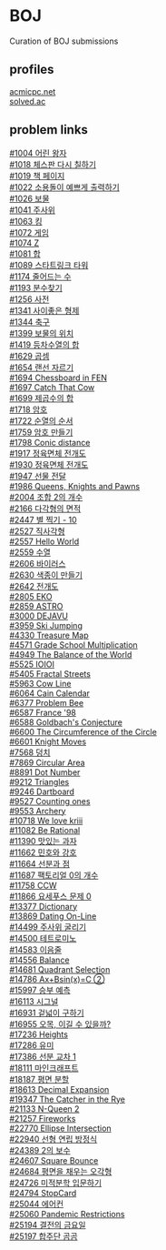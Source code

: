 # BOJ
Curation of BOJ submissions

## profiles

[acmicpc.net](https://www.acmicpc.net/user/wanderkind)<br>
[solved.ac](https://solved.ac/profile/wanderkind)<br>

## problem links

[#1004 어린 왕자](https://www.acmicpc.net/problem/1004)<br>
[#1018 체스판 다시 칠하기](https://www.acmicpc.net/problem/1018)<br>
[#1019 책 페이지](https://www.acmicpc.net/problem/1019)<br>
[#1022 소용돌이 예쁘게 출력하기](https://www.acmicpc.net/problem/1022)<br>
[#1026 보물](https://www.acmicpc.net/problem/1026)<br>
[#1041 주사위](https://www.acmicpc.net/problem/1041)<br>
[#1063 킹](https://www.acmicpc.net/problem/1063)<br>
[#1072 게임](https://www.acmicpc.net/problem/1072)<br>
[#1074 Z](https://www.acmicpc.net/problem/1074)<br>
[#1081 합](https://www.acmicpc.net/problem/1081)<br>
[#1089 스타트링크 타워](https://www.acmicpc.net/problem/1089)<br>
[#1174 줄어드는 수](https://www.acmicpc.net/problem/1174)<br>
[#1193 분수찾기](https://www.acmicpc.net/problem/1193)<br>
[#1256 사전](https://www.acmicpc.net/problem/1256)<br>
[#1341 사이좋은 형제](https://www.acmicpc.net/problem/1341)<br>
[#1344 축구](https://www.acmicpc.net/problem/1344)<br>
[#1399 보물의 위치](https://www.acmicpc.net/problem/1399)<br>
[#1419 등차수열의 합](https://www.acmicpc.net/problem/1419)<br>
[#1629 곱셈](https://www.acmicpc.net/problem/1629)<br>
[#1654 랜선 자르기](https://www.acmicpc.net/problem/1654)<br>
[#1694 Chessboard in FEN](https://www.acmicpc.net/problem/1694)<br>
[#1697 Catch That Cow](https://www.acmicpc.net/problem/1697)<br>
[#1699 제곱수의 합](https://www.acmicpc.net/problem/1699)<br>
[#1718 암호](https://www.acmicpc.net/problem/1718)<br>
[#1722 순열의 순서](https://www.acmicpc.net/problem/1722)<br>
[#1759 암호 만들기](https://www.acmicpc.net/problem/1759)<br>
[#1798 Conic distance](https://www.acmicpc.net/problem/1798)<br>
[#1917 정육면체 전개도](https://www.acmicpc.net/problem/1917)<br>
[#1930 정육면체 전개도](https://www.acmicpc.net/problem/1930)<br>
[#1947 선물 전달](https://www.acmicpc.net/problem/1947)<br>
[#1986 Queens, Knights and Pawns](https://www.acmicpc.net/problem/1986)<br>
[#2004 조합 2의 개수](https://www.acmicpc.net/problem/2004)<br>
[#2166 다각형의 면적](https://www.acmicpc.net/problem/2166)<br>
[#2447 별 찍기 - 10](https://www.acmicpc.net/problem/2447)<br>
[#2527 직사각형](https://www.acmicpc.net/problem/2527)<br>
[#2557 Hello World](https://www.acmicpc.net/problem/2557)<br>
[#2559 수열](https://www.acmicpc.net/problem/2559)<br>
[#2606 바이러스](https://www.acmicpc.net/problem/2606)<br>
[#2630 색종이 만들기](https://www.acmicpc.net/problem/2630)<br>
[#2642 전개도](https://www.acmicpc.net/problem/2642)<br>
[#2805 EKO](https://www.acmicpc.net/problem/2805)<br>
[#2859 ASTRO](https://www.acmicpc.net/problem/2859)<br>
[#3000 DEJAVU](https://www.acmicpc.net/problem/3000)<br>
[#3959 Ski Jumping](https://www.acmicpc.net/problem/3959)<br>
[#4330 Treasure Map](https://www.acmicpc.net/problem/4330)<br>
[#4571 Grade School Multiplication](https://www.acmicpc.net/problem/4571)<br>
[#4949 The Balance of the World](https://www.acmicpc.net/problem/4949)<br>
[#5525 IOIOI](https://www.acmicpc.net/problem/5525)<br>
[#5405 Fractal Streets](https://www.acmicpc.net/problem/5405)<br>
[#5963 Cow Line](https://www.acmicpc.net/problem/5963)<br>
[#6064 Cain Calendar](https://www.acmicpc.net/problem/6064)<br>
[#6377 Problem Bee](https://www.acmicpc.net/problem/6377)<br>
[#6587 France '98](https://www.acmicpc.net/problem/6587)<br>
[#6588 Goldbach's Conjecture](https://www.acmicpc.net/problem/6588)<br>
[#6600 The Circumference of the Circle](https://www.acmicpc.net/problem/6600)<br>
[#6601 Knight Moves](https://www.acmicpc.net/problem/6601)<br>
[#7568 덩치](https://www.acmicpc.net/problem/7568)<br>
[#7869 Circular Area](https://www.acmicpc.net/problem/7869)<br>
[#8891 Dot Number](https://www.acmicpc.net/problem/8891)<br>
[#9212 Triangles](https://www.acmicpc.net/problem/9212)<br>
[#9246 Dartboard](https://www.acmicpc.net/problem/9246)<br>
[#9527 Counting ones](https://www.acmicpc.net/problem/9527)<br>
[#9553 Archery](https://www.acmicpc.net/problem/9553)<br>
[#10718 We love kriii](https://www.acmicpc.net/problem/10718)<br>
[#11082 Be Rational](https://www.acmicpc.net/problem/11082)<br>
[#11390 맛있는 과자](https://www.acmicpc.net/problem/11390)<br>
[#11662 민호와 강호](https://www.acmicpc.net/problem/11662)<br>
[#11664 선분과 점](https://www.acmicpc.net/problem/11664)<br>
[#11687 팩토리얼 0의 개수](https://www.acmicpc.net/problem/11687)<br>
[#11758 CCW](https://www.acmicpc.net/problem/11758)<br>
[#11866 요세푸스 문제 0](https://www.acmicpc.net/problem/11866)<br>
[#13377 Dictionary](https://www.acmicpc.net/problem/13377)<br>
[#13869 Dating On-Line](https://www.acmicpc.net/problem/13869)<br>
[#14499 주사위 굴리기](https://www.acmicpc.net/problem/14499)<br>
[#14500 테트로미노](https://www.acmicpc.net/problem/14500)<br>
[#14583 이음줄](https://www.acmicpc.net/problem/14583)<br>
[#14556 Balance](https://www.acmicpc.net/problem/14556)<br>
[#14681 Quadrant Selection](https://www.acmicpc.net/problem/14681)<br>
[#14786 Ax+Bsin(x)=C ②](https://www.acmicpc.net/problem/14786)<br>
[#15997 승부 예측](https://www.acmicpc.net/problem/15997)<br>
[#16113 시그널](https://www.acmicpc.net/problem/16113)<br>
[#16931 겉넓이 구하기](https://www.acmicpc.net/problem/16931)<br>
[#16955 오목, 이길 수 있을까?](https://www.acmicpc.net/problem/16955)<br>
[#17236 Heights](https://www.acmicpc.net/problem/17236)<br>
[#17286 유미](https://www.acmicpc.net/problem/17286)<br>
[#17386 선분 교차 1](https://www.acmicpc.net/problem/17386)<br>
[#18111 마인크래프트](https://www.acmicpc.net/problem/18111)<br>
[#18187 평면 분할](https://www.acmicpc.net/problem/18187)<br>
[#18613 Decimal Expansion](https://www.acmicpc.net/problem/18613)<br>
[#19347 The Catcher in the Rye](https://www.acmicpc.net/problem/19347)<br>
[#21133 N-Queen 2](https://www.acmicpc.net/problem/21133)<br>
[#21257 Fireworks](https://www.acmicpc.net/problem/21257)<br>
[#22770 Ellipse Intersection](https://www.acmicpc.net/problem/22770)<br>
[#22940 선형 연립 방정식](https://www.acmicpc.net/problem/22940)<br>
[#24389 2의 보수](https://www.acmicpc.net/problem/24389)<br>
[#24607 Square Bounce](https://www.acmicpc.net/problem/24607)<br>
[#24684 평면을 채우는 오각형](https://www.acmicpc.net/problem/24684)<br>
[#24726 미적분학 입문하기](https://www.acmicpc.net/problem/24726)<br>
[#24794 StopCard](https://www.acmicpc.net/problem/24794)<br>
[#25044 에어컨](https://www.acmicpc.net/problem/25044)<br>
[#25060 Pandemic Restrictions](https://www.acmicpc.net/problem/25060)<br>
[#25194 결전의 금요일](https://www.acmicpc.net/problem/25194)<br>
[#25197 합주단 곰곰](https://www.acmicpc.net/problem/25197)<br>

